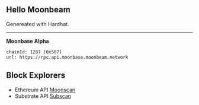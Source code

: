 Hello Moonbeam
---

Genereated with Hardhat.

---

**Moonbase Alpha**

```
chainId: 1287 (0x507)
url: https://rpc.api.moonbase.moonbeam.network
```

## Block Explorers

- Ethereum API [Moonscan](https://moonbase.moonscan.io/)
- Substrate API [Subscan](https://moonbase.subscan.io/)